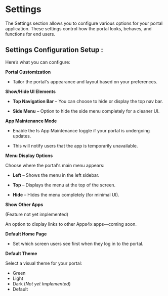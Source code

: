 # Settings

The Settings section allows you to configure various options for your portal application. These settings control how the portal looks, behaves, and functions for end users.

## Settings Configuration Setup :

Here’s what you can configure:

**Portal Customization**

  - Tailor the portal's appearance and layout based on your preferences.

**Show/Hide UI Elements**

  - **Top Navigation Bar** – You can choose to hide or display the top nav bar.

  - **Side Menu** – Option to hide the side menu completely for a cleaner UI.

**App Maintenance Mode**

  - Enable the Is App Maintenance toggle if your portal is undergoing updates.

  - This will notify users that the app is temporarily unavailable.

**Menu Display Options**

Choose where the portal's main menu appears:

  - **Left** – Shows the menu in the left sidebar.

  - **Top** – Displays the menu at the top of the screen.

  - **Hide** – Hides the menu completely (for minimal UI).

**Show Other Apps**

(Feature not yet implemented)

An option to display links to other Apps4x apps—coming soon.

**Default Home Page**

  - Set which screen users see first when they log in to the portal.

**Default Theme**

Select a visual theme for your portal:

  - Green
  - Light
  - Dark (_Not yet Implemented_)
  - Default